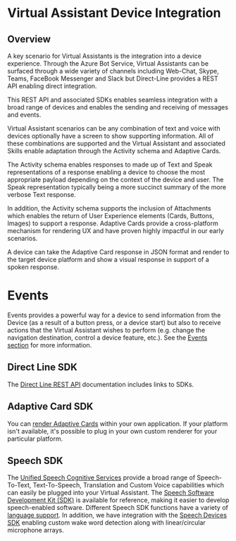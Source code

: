 # Virtual Assistant Device Integration

## Overview

A key scenario for Virtual Assistants is the integration into a device experience. Through the Azure Bot Service, Virtual Assistants can be surfaced through a wide variety of channels including Web-Chat, Skype, Teams, FaceBook Messenger and Slack but Direct-Line provides a REST API enabling direct integration.

This REST API and associated SDKs enables seamless integration with a broad range of devices and enables the sending and receiving of messages and events. 

Virtual Assistant scenarios can be any combination of text and voice with devices optionally have a screen to show supporting information. All of these combinations are supported and the Virtual Assistant and associated Skills enable adaptation through the Activity schema and Adaptive Cards.

The Activity schema enables responses to made up of Text and Speak representations of a response enabling a device to choose the most appropriate payload depending on the context of the device and user. The Speak representation typically being a more succinct summary of the more verbose Text response.

In addition, the Activity schema supports the inclusion of Attachments which enables the return of User Experience elements (Cards, Buttons, Images) to support a response. Adaptive Cards provide a cross-platform mechanism for rendering UX and have proven highly impactful in our early scenarios.

A device can take the Adaptive Card response in JSON format and render to the target device platform and show a visual response in support of a spoken response.

# Events

Events provides a powerful way for a device to send information from the Device (as a result of a button press, or a device start) but also to receive actions that the Virtual Assistant wishes to perform (e.g. change the navigation destination, control a device feature, etc.). See the [Events section](./virtualassistant-events.md) for more information.

## Direct Line SDK

The [Direct Line REST API](https://docs.microsoft.com/en-us/azure/bot-service/rest-api/bot-framework-rest-direct-line-3-0-api-reference?view=azure-bot-service-3.0) documentation includes links to SDKs.

## Adaptive Card SDK

You can [render Adaptive Cards](https://docs.microsoft.com/en-us/adaptive-cards/rendering-cards/getting-started) within your own application. If your platform isn't available, it's possible to plug in your own custom renderer for your particular platform.

## Speech SDK

The [Unified Speech Cognitive Services](https://docs.microsoft.com/en-us/azure/cognitive-services/speech-service/overview) provide a broad range of Speech-To-Text, Text-To-Speech, Translation and Custom Voice capabilities which can easily be plugged into your Virtual Assistant. 
The [Speech Software Development Kit (SDK)](https://docs.microsoft.com/en-us/azure/cognitive-services/speech-service/speech-sdk-reference) is available for reference, making it easier to develop speech-enabled software. Different Speech SDK functions have a variety of [language support](https://docs.microsoft.com/en-us/azure/cognitive-services/speech-service/supported-languages).   In addition, we have integration with the [Speech Devices SDK](https://docs.microsoft.com/en-us/azure/cognitive-services/speech-service/speech-devices-sdk-qsg) enabling custom wake word detection along with linear/circular microphone arrays.